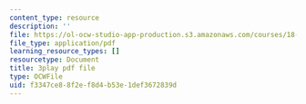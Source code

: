```yaml
---
content_type: resource
description: ''
file: https://ol-ocw-studio-app-production.s3.amazonaws.com/courses/18-01sc-single-variable-calculus-fall-2010/f3347ce88f2ef8d4b53e1def3672839d_twzGBqPeW0M.pdf
file_type: application/pdf
learning_resource_types: []
resourcetype: Document
title: 3play pdf file
type: OCWFile
uid: f3347ce8-8f2e-f8d4-b53e-1def3672839d
---
```

